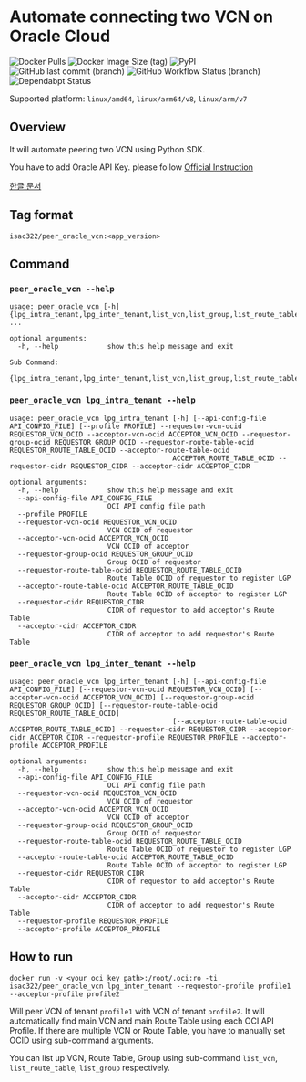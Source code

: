 # Automate connecting two VCN on Oracle Cloud

![Docker Pulls](https://img.shields.io/docker/pulls/isac322/peer_oracle_vcn?logo=docker&style=flat-square)
![Docker Image Size (tag)](https://img.shields.io/docker/image-size/isac322/peer_oracle_vcn/latest?logo=docker&style=flat-square)
![PyPI](https://img.shields.io/pypi/v/oci?label=oci&logo=python&style=flat-square)
![GitHub last commit (branch)](https://img.shields.io/github/last-commit/isac322/docker_image_deluged/master?logo=github&style=flat-square)
![GitHub Workflow Status (branch)](https://img.shields.io/github/workflow/status/isac322/docker_image_deluged/ci/master?logo=github&style=flat-square)
![Dependabpt Status](https://flat.badgen.net/github/dependabot/isac322/docker_image_deluged?icon=github)

Supported platform: `linux/amd64`, `linux/arm64/v8`, `linux/arm/v7`

## Overview

It will automate peering two VCN using Python SDK.

You have to add Oracle API Key. please follow [Official Instruction](https://docs.oracle.com/en-us/iaas/Content/API/Concepts/apisigningkey.htm#Required_Keys_and_OCIDs)

[한글 문서](https://velog.io/@isac322/%EC%98%A4%EB%9D%BC%ED%81%B4-%ED%81%B4%EB%9D%BC%EC%9A%B0%EB%93%9C%EC%97%90%EC%84%9C-%EA%B3%84%EC%A0%95%EA%B0%84-%EB%84%A4%ED%8A%B8%EC%9B%8C%ED%81%AC-%EA%B3%B5%EC%9C%A0-%EC%9E%90%EB%8F%99%ED%99%94)

## Tag format

`isac322/peer_oracle_vcn:<app_version>`

## Command

### `peer_oracle_vcn --help`

```
usage: peer_oracle_vcn [-h] {lpg_intra_tenant,lpg_inter_tenant,list_vcn,list_group,list_route_table} ...

optional arguments:
  -h, --help            show this help message and exit

Sub Command:
  {lpg_intra_tenant,lpg_inter_tenant,list_vcn,list_group,list_route_table}
```

### `peer_oracle_vcn lpg_intra_tenant --help`

```
usage: peer_oracle_vcn lpg_intra_tenant [-h] [--api-config-file API_CONFIG_FILE] [--profile PROFILE] --requestor-vcn-ocid REQUESTOR_VCN_OCID --acceptor-vcn-ocid ACCEPTOR_VCN_OCID --requestor-group-ocid REQUESTOR_GROUP_OCID --requestor-route-table-ocid REQUESTOR_ROUTE_TABLE_OCID --acceptor-route-table-ocid
                                        ACCEPTOR_ROUTE_TABLE_OCID --requestor-cidr REQUESTOR_CIDR --acceptor-cidr ACCEPTOR_CIDR

optional arguments:
  -h, --help            show this help message and exit
  --api-config-file API_CONFIG_FILE
                        OCI API config file path
  --profile PROFILE
  --requestor-vcn-ocid REQUESTOR_VCN_OCID
                        VCN OCID of requestor
  --acceptor-vcn-ocid ACCEPTOR_VCN_OCID
                        VCN OCID of acceptor
  --requestor-group-ocid REQUESTOR_GROUP_OCID
                        Group OCID of requestor
  --requestor-route-table-ocid REQUESTOR_ROUTE_TABLE_OCID
                        Route Table OCID of requestor to register LGP
  --acceptor-route-table-ocid ACCEPTOR_ROUTE_TABLE_OCID
                        Route Table OCID of acceptor to register LGP
  --requestor-cidr REQUESTOR_CIDR
                        CIDR of requestor to add acceptor's Route Table
  --acceptor-cidr ACCEPTOR_CIDR
                        CIDR of acceptor to add requestor's Route Table
```

### `peer_oracle_vcn lpg_inter_tenant --help`

```
usage: peer_oracle_vcn lpg_inter_tenant [-h] [--api-config-file API_CONFIG_FILE] [--requestor-vcn-ocid REQUESTOR_VCN_OCID] [--acceptor-vcn-ocid ACCEPTOR_VCN_OCID] [--requestor-group-ocid REQUESTOR_GROUP_OCID] [--requestor-route-table-ocid REQUESTOR_ROUTE_TABLE_OCID]
                                        [--acceptor-route-table-ocid ACCEPTOR_ROUTE_TABLE_OCID] --requestor-cidr REQUESTOR_CIDR --acceptor-cidr ACCEPTOR_CIDR --requestor-profile REQUESTOR_PROFILE --acceptor-profile ACCEPTOR_PROFILE

optional arguments:
  -h, --help            show this help message and exit
  --api-config-file API_CONFIG_FILE
                        OCI API config file path
  --requestor-vcn-ocid REQUESTOR_VCN_OCID
                        VCN OCID of requestor
  --acceptor-vcn-ocid ACCEPTOR_VCN_OCID
                        VCN OCID of acceptor
  --requestor-group-ocid REQUESTOR_GROUP_OCID
                        Group OCID of requestor
  --requestor-route-table-ocid REQUESTOR_ROUTE_TABLE_OCID
                        Route Table OCID of requestor to register LGP
  --acceptor-route-table-ocid ACCEPTOR_ROUTE_TABLE_OCID
                        Route Table OCID of acceptor to register LGP
  --requestor-cidr REQUESTOR_CIDR
                        CIDR of requestor to add acceptor's Route Table
  --acceptor-cidr ACCEPTOR_CIDR
                        CIDR of acceptor to add requestor's Route Table
  --requestor-profile REQUESTOR_PROFILE
  --acceptor-profile ACCEPTOR_PROFILE
```

## How to run

`docker run -v <your_oci_key_path>:/root/.oci:ro -ti isac322/peer_oracle_vcn lpg_inter_tenant --requestor-profile profile1 --acceptor-profile profile2`

Will peer VCN of tenant `profile1` with VCN of tenant `profile2`. It will automatically find main VCN and main Route Table using each OCI API Profile.
If there are multiple VCN or Route Table, you have to manually set OCID using sub-command arguments.

You can list up VCN, Route Table, Group using sub-command `list_vcn`, `list_route_table`, `list_group` respectively.
